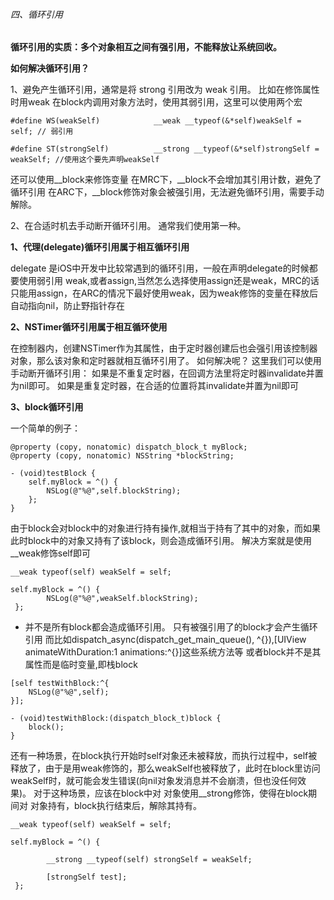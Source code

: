 ###### 四、循环引用

**循环引用的实质：多个对象相互之间有强引用，不能释放让系统回收。**

**如何解决循环引用？**

1、避免产生循环引用，通常是将 strong 引用改为 weak 引用。
比如在修饰属性时用weak
在block内调用对象方法时，使用其弱引用，这里可以使用两个宏

``` 
#define WS(weakSelf)            __weak __typeof(&*self)weakSelf = self; // 弱引用

#define ST(strongSelf)          __strong __typeof(&*self)strongSelf = weakSelf; //使用这个要先声明weakSelf
```

还可以使用__block来修饰变量
在MRC下，__block不会增加其引用计数，避免了循环引用
在ARC下，__block修饰对象会被强引用，无法避免循环引用，需要手动解除。

2、在合适时机去手动断开循环引用。
通常我们使用第一种。

**1、代理(delegate)循环引用属于相互循环引用**

delegate 是iOS中开发中比较常遇到的循环引用，一般在声明delegate的时候都要使用弱引用 weak,或者assign,当然怎么选择使用assign还是weak，MRC的话只能用assign，在ARC的情况下最好使用weak，因为weak修饰的变量在释放后自动指向nil，防止野指针存在

**2、NSTimer循环引用属于相互循环使用**

在控制器内，创建NSTimer作为其属性，由于定时器创建后也会强引用该控制器对象，那么该对象和定时器就相互循环引用了。
如何解决呢？
这里我们可以使用手动断开循环引用：
如果是不重复定时器，在回调方法里将定时器invalidate并置为nil即可。
如果是重复定时器，在合适的位置将其invalidate并置为nil即可

**3、block循环引用**

一个简单的例子：

``` 
@property (copy, nonatomic) dispatch_block_t myBlock;
@property (copy, nonatomic) NSString *blockString;

- (void)testBlock {
    self.myBlock = ^() {
        NSLog(@"%@",self.blockString);
    };
}
```

由于block会对block中的对象进行持有操作,就相当于持有了其中的对象，而如果此时block中的对象又持有了该block，则会造成循环引用。
解决方案就是使用__weak修饰self即可

``` 
__weak typeof(self) weakSelf = self;

self.myBlock = ^() {
        NSLog(@"%@",weakSelf.blockString);
 };
```

- 并不是所有block都会造成循环引用。
只有被强引用了的block才会产生循环引用
而比如dispatch_async(dispatch_get_main_queue(), ^{}),[UIView animateWithDuration:1 animations:^{}]这些系统方法等
或者block并不是其属性而是临时变量,即栈block

``` 
[self testWithBlock:^{
    NSLog(@"%@",self);
}];

- (void)testWithBlock:(dispatch_block_t)block {
    block();
}
```

还有一种场景，在block执行开始时self对象还未被释放，而执行过程中，self被释放了，由于是用weak修饰的，那么weakSelf也被释放了，此时在block里访问weakSelf时，就可能会发生错误(向nil对象发消息并不会崩溃，但也没任何效果)。
对于这种场景，应该在block中对 对象使用__strong修饰，使得在block期间对 对象持有，block执行结束后，解除其持有。

``` 
__weak typeof(self) weakSelf = self;

self.myBlock = ^() {

        __strong __typeof(self) strongSelf = weakSelf;

        [strongSelf test];
 };
```